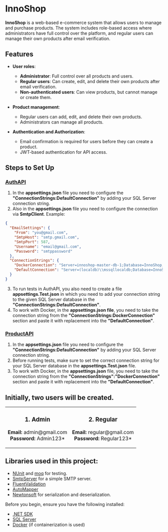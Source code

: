 # InnoShop

**InnoShop** is a web-based e-commerce system that allows users to manage and purchase products. The system includes role-based access where administrators have full control over the platform, and regular users can manage their own products after email verification.

## Features

- **User roles**:
  - **Administrator**: Full control over all products and users.
  - **Regular users**: Can create, edit, and delete their own products after email verification.
  - **Non-authenticated users**: Can view products, but cannot manage or create them.

- **Product management**:
  - Regular users can add, edit, and delete their own products.
  - Administrators can manage all products.

- **Authentication and Authorization**:
  - Email confirmation is required for users before they can create a product.
  - JWT-based authentication for API access.

## Steps to Set Up

### [AuthAPI](InnoShop.Services.AuthAPI) 
1) In the **appsettings.json** file you need to configure the **"ConnectionStrings:DefaultConnection"** by adding your SQL Server connection string.
2) Also in the **appsettings.json** file you need to configure the connection via **SmtpClient**.
Example: 
```json
{
  "EmailSettings": {
    "From": "you@gmail.com",
    "SmtpHost": "smtp.gmail.com",
    "SmtpPort": 587,
    "Username": "email@gmail.com",
    "Password": "smtppassword"
  },
  "ConnectionStrings": {
    "DockerConnection": "Server=innoshop-master-db-1;Database=InnoShop_AuthAPI;User Id=sa;Password=;Integrated Security=False;TrustServerCertificate=True;Connection Timeout=30;",
    "DefaultConnection": "Server=(localdb)\\mssqllocaldb;Database=InnoShop_Auth;Trusted_Connection=True;TrustServerCertificate=True"
  }
}
```

3) To run tests in AuthAPI, you also need to create a file **appsettings.Test.json** in which you need to add your connection string to the given SQL Server database in the **"ConnectionStrings:DefaultConnection"**.
4) To work with Docker, in the **appsettings.json file**, you need to take the connection string from the **"ConnectionStrings:DockerConnection"** section and paste it with replacement into the **"DefaultConnection"**.

### [ProductAPI](InnoShop.Services.ProductAPI) 
1) In the **appsettings.json** file you need to configure the **"ConnectionStrings:DefaultConnection"** by adding your SQL Server connection string.
2) Before running tests, make sure to set the correct connection string for your SQL Server database in the **appsettings.Test.json** file.
3) To work with Docker, in the **appsettings.json** file, you need to take the connection string from the **"ConnectionStrings":"DockerConnection"** section and paste it with replacement into the **"DefaultConnection"**.

## Initially, two users will be created.

<table style="width:100%">
  <tr>
    <td style="text-align: center;">
      <h3>1. Admin</h3>
      <p><strong>Email:</strong> admin@gmail.com<br>
      <strong>Password:</strong> Admin123*</p>
    </td>
    <td style="text-align: center;">
      <h3>2. Regular</h3>
      <p><strong>Email:</strong> regular@gmail.com<br>
      <strong>Password:</strong> Regular123*</p>
    </td>
  </tr>
</table>

## Libraries used in this project:

- [NUnit](https://github.com/nunit/nunit) and [moq](https://github.com/devlooped/moq) for testing.
- [SmtpServer](https://blog.elmah.io/how-to-send-emails-from-csharp-net-the-definitive-tutorial/) for a simple SMTP server.
- [FluentValidation](https://docs.fluentvalidation.net/en/latest/)
- [AutoMapper](https://docs.automapper.org/en/stable/Getting-started.html)
- [Newtonsoft](https://www.newtonsoft.com/json) for serialization and deserialization.


Before you begin, ensure you have the following installed:

- [.NET SDK](https://dotnet.microsoft.com/download)
- [SQL Server](https://www.microsoft.com/en-us/sql-server/sql-server-downloads)
- [Docker](https://www.docker.com/) (if containerization is used)
